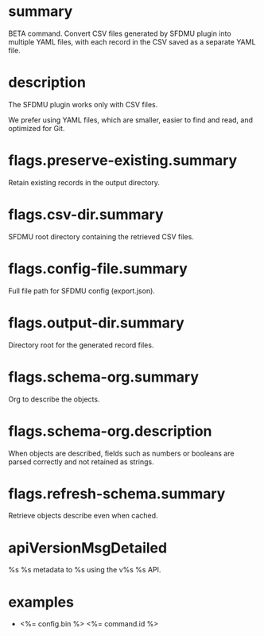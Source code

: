 # summary

BETA command. Convert CSV files generated by SFDMU plugin into multiple YAML files, with each record in the CSV saved as a separate YAML file.

# description

The SFDMU plugin works only with CSV files.

We prefer using YAML files, which are smaller, easier to find and read, and optimized for Git.

# flags.preserve-existing.summary

Retain existing records in the output directory.

# flags.csv-dir.summary

SFDMU root directory containing the retrieved CSV files.

# flags.config-file.summary

Full file path for SFDMU config (export.json).

# flags.output-dir.summary

Directory root for the generated record files.

# flags.schema-org.summary

Org to describe the objects.

# flags.schema-org.description

When objects are described, fields such as numbers or booleans are parsed correctly and not retained as strings.

# flags.refresh-schema.summary

Retrieve objects describe even when cached.

# apiVersionMsgDetailed

%s %s metadata to %s using the v%s %s API.

# examples

- <%= config.bin %> <%= command.id %>
